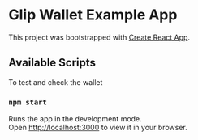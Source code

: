 # Glip Wallet Example App

This project was bootstrapped with [Create React App](https://github.com/facebook/create-react-app).

## Available Scripts

To test and check the wallet

### `npm start`

Runs the app in the development mode.\
Open [http://localhost:3000](http://localhost:3000) to view it in your browser.
